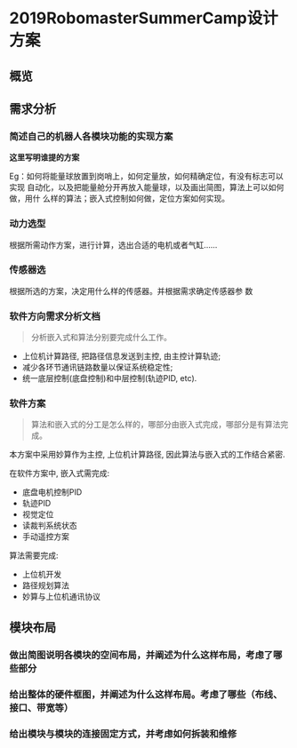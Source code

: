 # 2019RobomasterSummerCamp设计方案
## 概览


## 需求分析
### 简述自己的机器人各模块功能的实现方案
**这里写明谁提的方案**

Eg：如何将能量球放置到岗哨上，如何定量放，如何精确定位，有没有标志可以实现
自动化，以及把能量舱分开再放入能量球，以及画出简图，算法上可以如何做，用什
么样的算法；嵌入式控制如何做，定位方案如何实现。
### 动力选型
根据所需动作方案，进行计算，选出合适的电机或者气缸……
### 传感器选
根据所选的方案，决定用什么样的传感器。并根据需求确定传感器参
数

### 软件方向需求分析文档
> 分析嵌入式和算法分别要完成什么工作。
- 上位机计算路径, 把路径信息发送到主控, 由主控计算轨迹;
- 减少各环节通讯链路数量以保证系统稳定性;
- 统一底层控制(底盘控制)和中层控制(轨迹PID, etc).

### 软件方案
> 算法和嵌入式的分工是怎么样的，哪部分由嵌入式完成，哪部分是有算法完成。

本方案中采用妙算作为主控, 上位机计算路径, 因此算法与嵌入式的工作结合紧密.

在软件方案中, 嵌入式需完成:

- 底盘电机控制PID
- 轨迹PID
- 视觉定位
- 读裁判系统状态
- 手动遥控方案

算法需要完成:

- 上位机开发
- 路径规划算法
- 妙算与上位机通讯协议

## 模块布局
### 做出简图说明各模块的空间布局，并阐述为什么这样布局，考虑了哪些部分
### 给出整体的硬件框图，并阐述为什么这样布局。考虑了哪些（布线、接口、带宽等）
### 给出模块与模块的连接固定方式，并考虑如何拆装和维修

 
